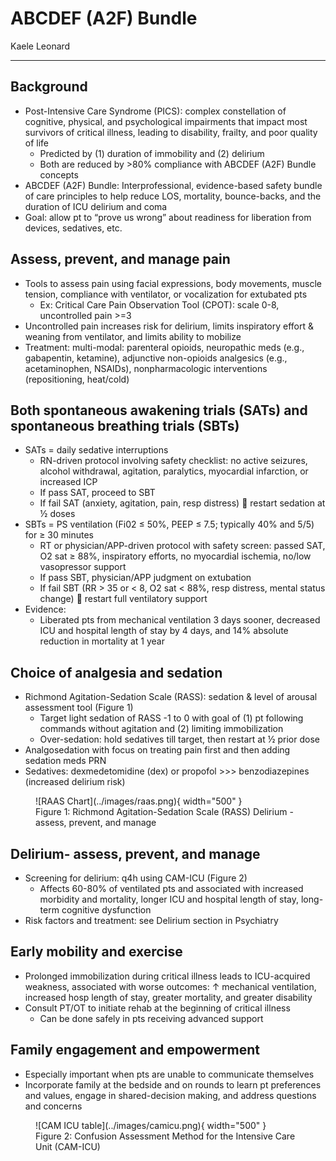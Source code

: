 # ABCDEF (A2F) Bundle

Kaele Leonard

---

## Background
-	Post-Intensive Care Syndrome (PICS): complex constellation of cognitive, physical, and psychological impairments that impact most survivors of critical illness, leading to disability, frailty, and poor quality of life
    -	Predicted by (1) duration of immobility and (2) delirium
    -	Both are reduced by >80% compliance with ABCDEF (A2F) Bundle concepts
-	ABCDEF (A2F) Bundle: Interprofessional, evidence-based safety bundle of care principles to help reduce LOS, mortality, bounce-backs, and the duration of ICU delirium and coma
-	Goal: allow pt to “prove us wrong” about readiness for liberation from devices, sedatives, etc.

## Assess, prevent, and manage pain
-	Tools to assess pain using facial expressions, body movements, muscle tension, compliance with ventilator, or vocalization for extubated pts
    -	Ex: Critical Care Pain Observation Tool (CPOT): scale 0-8, uncontrolled pain >=3 
-	Uncontrolled pain increases risk for delirium, limits inspiratory effort & weaning from ventilator, and limits ability to mobilize
-	Treatment: multi-modal: parenteral opioids, neuropathic meds (e.g., gabapentin, ketamine), adjunctive non-opioids analgesics (e.g., acetaminophen, NSAIDs), nonpharmacologic interventions (repositioning, heat/cold)

## Both spontaneous awakening trials (SATs) and spontaneous breathing trials (SBTs)
-	SATs = daily sedative interruptions
    -	RN-driven protocol involving safety checklist: no active seizures, alcohol withdrawal, agitation, paralytics, myocardial infarction, or increased ICP
    -	If pass SAT, proceed to SBT
    -	If fail SAT (anxiety, agitation, pain, resp distress)  restart sedation at ½ doses
-	SBTs = PS ventilation (Fi02 ≤ 50%, PEEP ≤ 7.5; typically 40% and 5/5) for ≥ 30 minutes
    -	RT or physician/APP-driven protocol with safety screen: passed SAT, O2 sat ≥ 88%, inspiratory efforts, no myocardial ischemia, no/low vasopressor support
    -	If pass SBT, physician/APP judgment on extubation
    -	If fail SBT (RR > 35 or < 8, O2 sat < 88%, resp distress, mental status change)  restart full ventilatory support
-	Evidence:
    -	Liberated pts from mechanical ventilation 3 days sooner, decreased ICU and hospital length of stay by 4 days, and 14% absolute reduction in mortality at 1 year

## Choice of analgesia and sedation
-	Richmond Agitation-Sedation Scale (RASS): sedation & level of arousal assessment tool (Figure 1)
    -	Target light sedation of RASS -1 to 0 with goal of (1) pt following commands without agitation and (2) limiting immobilization
    -	Over-sedation:  hold sedatives till target, then restart at ½ prior dose 
-	Analgosedation with focus on treating pain first and then adding sedation meds PRN
-	Sedatives: dexmedetomidine (dex) or propofol >>> benzodiazepines (increased delirium risk)

<figure markdown="span">
  ![RAAS Chart](../images/raas.png){ width="500" }
  <figcaption>Figure 1: Richmond Agitation-Sedation Scale (RASS) Delirium - assess, prevent, and manage</figcaption>
</figure>



## Delirium- assess, prevent, and manage
-	Screening for delirium: q4h using CAM-ICU (Figure 2)
    -	Affects 60-80% of ventilated pts and associated with increased morbidity and mortality, longer ICU and hospital length of stay, long-term cognitive dysfunction
-	Risk factors and treatment: see Delirium section in Psychiatry 

## Early mobility and exercise
-	Prolonged immobilization during critical illness leads to ICU-acquired weakness, associated with worse outcomes: ↑ mechanical ventilation, increased hosp length of stay, greater mortality, and greater disability
-	Consult PT/OT to initiate rehab at the beginning of critical illness
    -	Can be done safely in pts receiving advanced support

## Family engagement and empowerment
- Especially important when pts are unable to communicate themselves
- Incorporate family at the bedside and on rounds to learn pt preferences and values, engage in shared-decision making, and address questions and concerns

<figure markdown="span">
  ![CAM ICU table](../images/camicu.png){ width="500" }
  <figcaption>Figure 2: Confusion Assessment Method for the Intensive Care Unit (CAM-ICU)</figcaption>
</figure>

